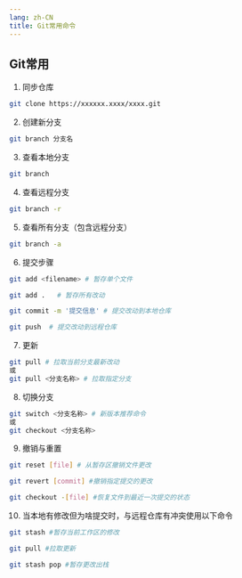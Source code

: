 ```yaml
---
lang: zh-CN
title: Git常用命令
---
```


## Git常用

1. 同步仓库

```bash
git clone https://xxxxxx.xxxx/xxxx.git
```

2. 创建新分支

```bash
git branch 分支名
```
3. 查看本地分支

```bash
git branch
```

4. 查看远程分支

```bash
git branch -r
```

5. 查看所有分支（包含远程分支）

```bash
git branch -a
```

6. 提交步骤

```bash
git add <filename> # 暂存单个文件

git add .   # 暂存所有改动

git commit -m '提交信息' # 提交改动到本地仓库

git push  # 提交改动到远程仓库
```

7. 更新

```bash
git pull # 拉取当前分支最新改动
或
git pull <分支名称> # 拉取指定分支
```

8. 切换分支

```bash
git switch <分支名称> # 新版本推荐命令
或
git checkout <分支名称>
```

9. 撤销与重置

```bash
git reset [file] # 从暂存区撤销文件更改

git revert [commit] #撤销指定提交的更改

git checkout -[file] #恢复文件到最近一次提交的状态
```

10. 当本地有修改但为啥提交时，与远程仓库有冲突使用以下命令

```bash
git stash #暂存当前工作区的修改

git pull #拉取更新

git stash pop #暂存更改出栈
```